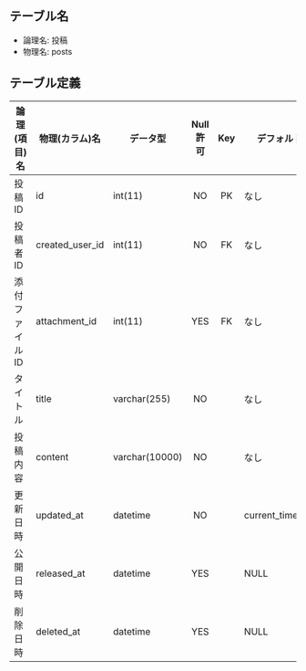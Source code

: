 ## テーブル名

- 論理名: 投稿
- 物理名: posts

## テーブル定義

| 論理(項目)名    | 物理(カラム)名     | データ型         | Null許可  | Key | デフォルト値       | その他設定       | 備考        |
|---------------|------------------|-----------------|:--------:|:---:|------------------|----------------|-------------|
| 投稿ID         | id               | int(11)         | NO       | PK  | なし              | auto_increment | UNSIGNED    |
| 投稿者ID       | created_user_id  | int(11)         | NO       | FK  | なし              |                | UNSIGNED    |
| 添付ファイルID  | attachment_id    | int(11)         | YES      | FK  | なし              |                | UNSIGNED    |
| タイトル       | title             | varchar(255)    | NO       |    | なし              |                |             |
| 投稿内容       | content           | varchar(10000)  | NO       |    | なし              |                |             |
| 更新日時       | updated_at        | datetime        | NO       |    | current_timestamp |                |             |
| 公開日時       | released_at       | datetime        | YES      |    | NULL              |                |             |
| 削除日時       | deleted_at        | datetime        | YES      |    | NULL              |                |             |
